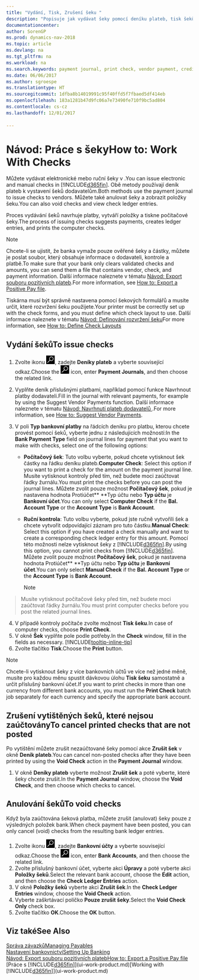 ```yaml
---
title: "Vydání, Tisk, Zrušení šeku "
description: "Popisuje jak vydávat šeky pomocí deníku plateb, tisk šeků a zrušení nebo zobrazení položek šeků v Dynamics NAV."
documentationcenter: 
author: SorenGP
ms.prod: dynamics-nav-2018
ms.topic: article
ms.devlang: na
ms.tgt_pltfrm: na
ms.workload: na
ms.search.keywords: payment journal, print check, vendor payment, creditor, debt, balance due, AP
ms.date: 06/06/2017
ms.author: sgroespe
ms.translationtype: HT
ms.sourcegitcommit: 1dfba8b14019991c95f40ffd5f7fbaed5df414eb
ms.openlocfilehash: 183a1281b47d9fc06a7e73490fe710f9bc5ad804
ms.contentlocale: cs-cz
ms.lasthandoff: 12/01/2017

---
```

# <a name="how-to-work-with-checks"></a><span data-ttu-id="92682-103">Návod: Práce s šeky</span><span class="sxs-lookup"><span data-stu-id="92682-103">How to: Work With Checks</span></span>
<span data-ttu-id="92682-104">Můžete vydávat elektronické mebo ruční šeky v .</span><span class="sxs-lookup"><span data-stu-id="92682-104">You can issue electronic and manual checks in [!INCLUDE[d365fin](includes/d365fin_md.md)].</span></span> <span data-ttu-id="92682-105">Obě metody používají deník plateb k vystavení šeků dodavatelům.</span><span class="sxs-lookup"><span data-stu-id="92682-105">Both methods use the payment journal to issue checks to vendors.</span></span> <span data-ttu-id="92682-106">Můžete také anulovat šeky a zobrazit položky šeku.</span><span class="sxs-lookup"><span data-stu-id="92682-106">You can also void checks and view check ledger entries.</span></span>

<span data-ttu-id="92682-107">Proces vydávání šeků navrhuje platby, vytváří položky a tiskne počítačové šeky.</span><span class="sxs-lookup"><span data-stu-id="92682-107">The process of issuing checks suggests payments, creates ledger entries, and prints the computer checks.</span></span>

> [!NOTE]  
>   <span data-ttu-id="92682-108">Chcete-li se ujistit, že banka vymaže pouze ověřené šeky a částky, můžete je poslat soubor, který obsahuje informace o dodavateli, kontrole a platbě.</span><span class="sxs-lookup"><span data-stu-id="92682-108">To make sure that your bank only clears validated checks and amounts, you can send them a file that contains vendor, check, and payment information.</span></span> <span data-ttu-id="92682-109">Další informace naleznete v tématu [Návod: Export souboru pozitivních plateb](finance-how-positive-pay.md).</span><span class="sxs-lookup"><span data-stu-id="92682-109">For more information, see [How to: Export a Positive Pay file](finance-how-positive-pay.md).</span></span>

<span data-ttu-id="92682-110">Tiskárna musí být správně nastavena pomocí šekových formulářů a musíte určit, které rozvržení šeku použijete.</span><span class="sxs-lookup"><span data-stu-id="92682-110">Your printer must be correctly set up with the check forms, and you must define which check layout to use.</span></span> <span data-ttu-id="92682-111">Další informace naleznete v tématu [Návod: Definování rozvržení šeku](finance-how-define-check-layouts.md)</span><span class="sxs-lookup"><span data-stu-id="92682-111">For more information, see [How to: Define Check Layouts](finance-how-define-check-layouts.md)</span></span>

## <a name="to-issue-checks"></a><span data-ttu-id="92682-112">Vydání šeků</span><span class="sxs-lookup"><span data-stu-id="92682-112">To issue checks</span></span>
1. <span data-ttu-id="92682-113">Zvolte ikonu ![Vyhledat stránku nebo sestavu](media/ui-search/search_small.png "Ikona Vyhledat stránku nebo sestavu"), zadejte **Deníky plateb** a vyberte související odkaz.</span><span class="sxs-lookup"><span data-stu-id="92682-113">Choose the ![Search for Page or Report](media/ui-search/search_small.png "Search for Page or Report icon") icon, enter **Payment Journals**, and then choose the related link.</span></span>
2. <span data-ttu-id="92682-114">Vyplňte deník příslušnými platbami, například pomocí funkce Navrhnout platby dodavateli.</span><span class="sxs-lookup"><span data-stu-id="92682-114">Fill in the journal with relevant payments, for example by using the Suggest Vendor Payments function.</span></span> <span data-ttu-id="92682-115">Další informace naleznete v tématu [Návod: Navrhnutí plateb dodavatelů ](payables-how-suggest-vendor-payments.md).</span><span class="sxs-lookup"><span data-stu-id="92682-115">For more information, see [How to: Suggest Vendor Payments](payables-how-suggest-vendor-payments.md).</span></span>
3. <span data-ttu-id="92682-116">V poli **Typ bankovní platby** na řádcích deníku pro platbu, kterou chcete provést pomocí šeků, vyberte jednu z následujících možností:</span><span class="sxs-lookup"><span data-stu-id="92682-116">In the **Bank Payment Type** field on journal lines for payment that you want to make with checks, select one of the following options:</span></span>

   * <span data-ttu-id="92682-117">**Počítačový šek**: Tuto volbu vyberte, pokud chcete vytisknout šek částky na řádku deníku plateb.</span><span class="sxs-lookup"><span data-stu-id="92682-117">**Computer Check**: Select this option if you want to print a check for the amount on the payment journal line.</span></span> <span data-ttu-id="92682-118">Musíte vytisknout kontroly před tím, než budete moci zaúčtovat řádky žurnálu.</span><span class="sxs-lookup"><span data-stu-id="92682-118">You must print the checks before you can post the journal lines.</span></span> <span data-ttu-id="92682-119">Můžete zvolit pouze možnost **Počítačový šek**, pokud je nastavena hodnota Protiúčet** **Typ účtu nebo **Typ účtu** je **Bankovní účet**.</span><span class="sxs-lookup"><span data-stu-id="92682-119">You can only select **Computer Check** if the **Bal. Account Type** or the **Account Type** is **Bank Account**.</span></span>
   * <span data-ttu-id="92682-120">**Ruční kontrola**: Tuto volbu vyberte, pokud jste ručně vytvořili šek a chcete vytvořit odpovídající záznam pro tuto částku.</span><span class="sxs-lookup"><span data-stu-id="92682-120">**Manual Check**: Select this option if you have created a check manually and want to create a corresponding check ledger entry for this amount.</span></span> <span data-ttu-id="92682-121">Pomocí této možnosti nelze vytisknout šeky z [!INCLUDE[d365fin](includes/d365fin_md.md)].</span><span class="sxs-lookup"><span data-stu-id="92682-121">By using this option, you cannot print checks from [!INCLUDE[d365fin](includes/d365fin_md.md)].</span></span> <span data-ttu-id="92682-122">Můžete zvolit pouze možnost **Počítačový šek**, pokud je nastavena hodnota Protiúčet** **Typ účtu nebo **Typ účtu** je **Bankovní účet**.</span><span class="sxs-lookup"><span data-stu-id="92682-122">You can only select **Manual Check** if the **Bal. Account Type** or the **Account Type** is **Bank Account**.</span></span>

     > [!NOTE]  
>   <span data-ttu-id="92682-123">Musíte vytisknout počítačové šeky před tím, než budete moci zaúčtovat řádky žurnálu.</span><span class="sxs-lookup"><span data-stu-id="92682-123">You must print computer checks before you post the related journal lines.</span></span>
4. <span data-ttu-id="92682-124">V případě kontroly počítače zvolte možnost **Tisk šeku**.</span><span class="sxs-lookup"><span data-stu-id="92682-124">In case of computer checks, choose **Print Check**.</span></span>
5. <span data-ttu-id="92682-125">V okně **Šek** vyplňte pole podle potřeby.</span><span class="sxs-lookup"><span data-stu-id="92682-125">In the **Check** window, fill in the fields as necessary.</span></span> [!INCLUDE[tooltip-inline-tip](includes/tooltip-inline-tip_md.md)]
6. <span data-ttu-id="92682-126">Zvolte tlačítko **Tisk**.</span><span class="sxs-lookup"><span data-stu-id="92682-126">Choose the **Print** button.</span></span>

> [!NOTE]  
>   <span data-ttu-id="92682-127">Chcete-li vytisknout šeky z více bankovních účtů ve více než jedné měně, musíte pro každou měnu spustit dávkovou úlohu **Tisk šeku** samostatně a určit příslušný bankovní účet.</span><span class="sxs-lookup"><span data-stu-id="92682-127">If you want to print checks in more than one currency from different bank accounts, you must run the **Print Check** batch job separately for each currency and specify the appropriate bank account.</span></span>

## <a name="to-cancel-printed-checks-that-are-not-posted"></a><span data-ttu-id="92682-128">Zrušení vytištěných šeků, které nejsou zaúčtovány</span><span class="sxs-lookup"><span data-stu-id="92682-128">To cancel printed checks that are not posted</span></span>
<span data-ttu-id="92682-129">Po vytištění můžete zrušit nezaúčtované šeky pomocí akce **Zrušit šek** v okně **Deník plateb**.</span><span class="sxs-lookup"><span data-stu-id="92682-129">You can cancel non-posted checks after they have been printed by using the **Void Check** action in the **Payment Journal** window.</span></span>

1. <span data-ttu-id="92682-130">V okně **Deníky plateb** vyberte možnost **Zrušit šek** a poté vyberte, které šeky chcete zrušit.</span><span class="sxs-lookup"><span data-stu-id="92682-130">In the **Payment Journal** window, choose the **Void Check**, and then choose which checks to cancel.</span></span>

## <a name="to-void-checks"></a><span data-ttu-id="92682-131">Anulování šeků</span><span class="sxs-lookup"><span data-stu-id="92682-131">To void checks</span></span>
<span data-ttu-id="92682-132">Když byla zaúčtována šeková platba, můžete zrušit (anulovat) šeky pouze z výsledných položek bank.</span><span class="sxs-lookup"><span data-stu-id="92682-132">When check payment have been posted, you can only cancel (void) checks from the resulting bank ledger entries.</span></span>

1. <span data-ttu-id="92682-133">Zvolte ikonu ![Vyhledat stránku nebo sestavu](media/ui-search/search_small.png "Ikona Vyhledat stránku nebo sestavu"), zadejte **Bankovní účty** a vyberte související odkaz.</span><span class="sxs-lookup"><span data-stu-id="92682-133">Choose the ![Search for Page or Report](media/ui-search/search_small.png "Search for Page or Report icon") icon, enter **Bank Accounts**, and then choose the related link.</span></span>
2. <span data-ttu-id="92682-134">Zvolte příslušný bankovní účet, vyberte akci **Úpravy** a poté vyberte akci **Položky šeků**.</span><span class="sxs-lookup"><span data-stu-id="92682-134">Select the relevant bank account, choose the **Edit** action, and then choose the **Check Ledger Entries** action.</span></span>
3. <span data-ttu-id="92682-135">V okně **Položky šeků** vyberte akci **Zrušit šek**.</span><span class="sxs-lookup"><span data-stu-id="92682-135">In the **Check Ledger Entries** window, choose the **Void Check** action.</span></span>
4. <span data-ttu-id="92682-136">Vyberte zaškrtávací políčko **Pouze zrušit šeky**.</span><span class="sxs-lookup"><span data-stu-id="92682-136">Select the **Void Check Only** check box.</span></span>
5. <span data-ttu-id="92682-137">Zvolte tlačítko **OK**.</span><span class="sxs-lookup"><span data-stu-id="92682-137">Choose the **OK** button.</span></span>

## <a name="see-also"></a><span data-ttu-id="92682-138">Viz také</span><span class="sxs-lookup"><span data-stu-id="92682-138">See Also</span></span>
[<span data-ttu-id="92682-139">Správa závazků</span><span class="sxs-lookup"><span data-stu-id="92682-139">Managing Payables</span></span>](payables-manage-payables.md)  
[<span data-ttu-id="92682-140">Nastavení bankovnictví</span><span class="sxs-lookup"><span data-stu-id="92682-140">Setting Up Banking</span></span>](bank-setup-banking.md)  
[<span data-ttu-id="92682-141">Návod: Export souboru pozitivních plateb</span><span class="sxs-lookup"><span data-stu-id="92682-141">How to: Export a Positive Pay file</span></span>](finance-how-positive-pay.md)  
<span data-ttu-id="92682-142">[Práce s [!INCLUDE[d365fin](includes/d365fin_md.md)]](ui-work-product.md)</span><span class="sxs-lookup"><span data-stu-id="92682-142">[Working with [!INCLUDE[d365fin](includes/d365fin_md.md)]](ui-work-product.md)</span></span>  

